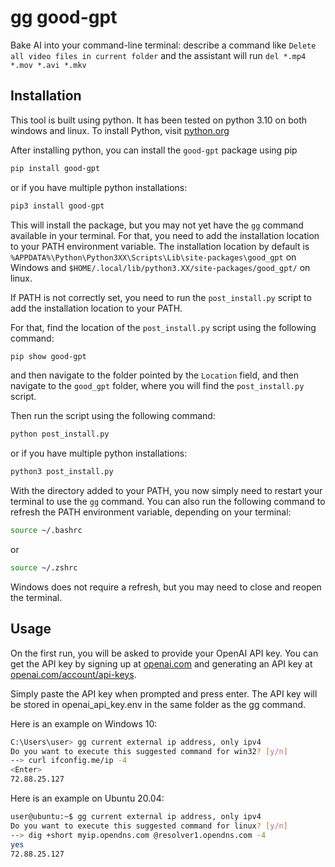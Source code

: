 # gg good-gpt
Bake AI into your command-line terminal: describe a command like `Delete all video files in current folder` and the assistant will run `del *.mp4 *.mov *.avi *.mkv`

## Installation
This tool is built using python. It has been tested on python 3.10 on both windows and linux.
To install Python, visit [python.org](https://www.python.org/downloads/)

After installing python, you can install the `good-gpt` package using pip
```bash
pip install good-gpt
```
or if you have multiple python installations:
```bash
pip3 install good-gpt
```

This will install the package, but you may not yet have the `gg` command available in your terminal. For that, you need to add the installation location to your PATH environment variable.
The installation location by default is `%APPDATA%\Python\Python3XX\Scripts\Lib\site-packages\good_gpt` on Windows and `$HOME/.local/lib/python3.XX/site-packages/good_gpt/` on linux.

If PATH is not correctly set, you need to run the `post_install.py` script to add the installation location to your PATH.

For that, find the location of the `post_install.py` script using the following command:
```bash
pip show good-gpt
```
and then navigate to the folder pointed by the `Location` field, and then navigate to the `good_gpt` folder, where you will find the `post_install.py` script.

Then run the script using the following command:
```bash
python post_install.py
```
or if you have multiple python installations:
```bash
python3 post_install.py
```
With the directory added to your PATH, you now simply need to restart your terminal to use the `gg` command. You can also run the following command to refresh the PATH environment variable, depending on your terminal:
```bash
source ~/.bashrc
```
or
```bash
source ~/.zshrc
```
Windows does not require a refresh, but you may need to close and reopen the terminal.

## Usage
On the first run, you will be asked to provide your OpenAI API key. You can get the API key by signing up at [openai.com](https://beta.openai.com/signup/) and generating an API key at [openai.com/account/api-keys](https://platform.openai.com/account/api-keys).

Simply paste the API key when prompted and press enter. The API key will be stored in openai_api_key.env in the same folder as the gg command.

Here is an example on Windows 10:
```bash
C:\Users\user> gg current external ip address, only ipv4
Do you want to execute this suggested command for win32? [y/n]
--> curl ifconfig.me/ip -4
<Enter>
72.88.25.127
```

Here is an example on Ubuntu 20.04:
```bash
user@ubuntu:~$ gg current external ip address, only ipv4
Do you want to execute this suggested command for linux? [y/n]
--> dig +short myip.opendns.com @resolver1.opendns.com -4
yes
72.88.25.127
```
